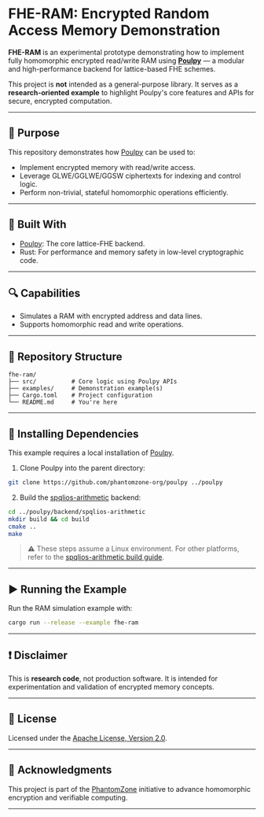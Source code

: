 # FHE-RAM: Encrypted Random Access Memory Demonstration

**FHE-RAM** is an experimental prototype demonstrating how to implement fully homomorphic encrypted read/write RAM using [**Poulpy**](https://github.com/phantomzone-org/poulpy) — a modular and high-performance backend for lattice-based FHE schemes.

This project is **not** intended as a general-purpose library. It serves as a **research-oriented example** to highlight Poulpy's core features and APIs for secure, encrypted computation.

---

## 🧠 Purpose

This repository demonstrates how [Poulpy](https://github.com/phantomzone-org/poulpy) can be used to:

* Implement encrypted memory with read/write access.
* Leverage GLWE/GGLWE/GGSW ciphertexts for indexing and control logic.
* Perform non-trivial, stateful homomorphic operations efficiently.

---

## 🧱 Built With

* [Poulpy](https://github.com/phantomzone-org/poulpy): The core lattice-FHE backend.
* Rust: For performance and memory safety in low-level cryptographic code.

---

## 🔍 Capabilities

* Simulates a RAM with encrypted address and data lines.
* Supports homomorphic read and write operations.

---

## 📁 Repository Structure

```text
fhe-ram/
├── src/          # Core logic using Poulpy APIs
├── examples/     # Demonstration example(s)
├── Cargo.toml    # Project configuration
└── README.md     # You're here
```

---

## 🧰 Installing Dependencies

This example requires a local installation of [Poulpy](https://github.com/phantomzone-org/poulpy).

1. Clone Poulpy into the parent directory:

```bash
git clone https://github.com/phantomzone-org/poulpy ../poulpy
```

2. Build the [spqlios-arithmetic](https://github.com/phantomzone-org/spqlios-arithmetic) backend:

```bash
cd ../poulpy/backend/spqlios-arithmetic
mkdir build && cd build
cmake ..
make
```

> ⚠️ These steps assume a Linux environment. For other platforms, refer to the [spqlios-arithmetic build guide](https://github.com/tfhe/spqlios-arithmetic/wiki/build).

---

## ▶️ Running the Example

Run the RAM simulation example with:

```bash
cargo run --release --example fhe-ram
```

---

## ❗ Disclaimer

This is **research code**, not production software. It is intended for experimentation and validation of encrypted memory concepts.

---

## 📜 License

Licensed under the [Apache License, Version 2.0](LICENSE).

---

## 👥 Acknowledgments

This project is part of the [PhantomZone](https://github.com/phantomzone-org) initiative to advance homomorphic encryption and verifiable computing.

---
